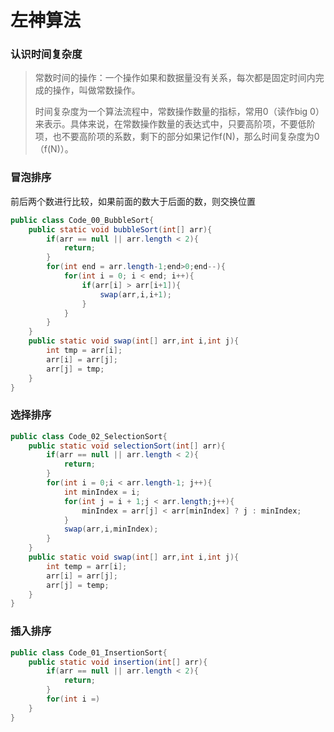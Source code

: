 # 左神算法

### 认识时间复杂度

> 常数时间的操作：一个操作如果和数据量没有关系，每次都是固定时间内完成的操作，叫做常数操作。
>
> 时间复杂度为一个算法流程中，常数操作数量的指标，常用0（读作big 0）来表示。具体来说，在常数操作数量的表达式中，只要高阶项，不要低阶项，也不要高阶项的系数，剩下的部分如果记作f(N)，那么时间复杂度为0（f(N)）。

### 冒泡排序

前后两个数进行比较，如果前面的数大于后面的数，则交换位置

```java
public class Code_00_BubbleSort{
    public static void bubbleSort(int[] arr){
        if(arr == null || arr.length < 2){
            return;
        }
        for(int end = arr.length-1;end>0;end--){
            for(int i = 0; i < end; i++){
                if(arr[i] > arr[i+1]){
                    swap(arr,i,i+1);
                }
            }
        }
    }
    public static void swap(int[] arr,int i,int j){
        int tmp = arr[i];
        arr[i] = arr[j];
        arr[j] = tmp;
    }
}
```

### 选择排序

```java
public class Code_02_SelectionSort{
    public static void selectionSort(int[] arr){
        if(arr == null || arr.length < 2){
            return;
        }
        for(int i = 0;i < arr.length-1; j++){
            int minIndex = i;
            for(int j = i + 1;j < arr.length;j++){
                minIndex = arr[j] < arr[minIndex] ? j : minIndex;
            }
            swap(arr,i,minIndex);
        }
    }
    public static void swap(int[] arr,int i,int j){
        int temp = arr[i];
        arr[i] = arr[j];
        arr[j] = temp;
    }
}
```

### 插入排序

```java
public class Code_01_InsertionSort{
    public static void insertion(int[] arr){
        if(arr == null || arr.length < 2){
            return;
        }
        for(int i =)
    }
}
```

